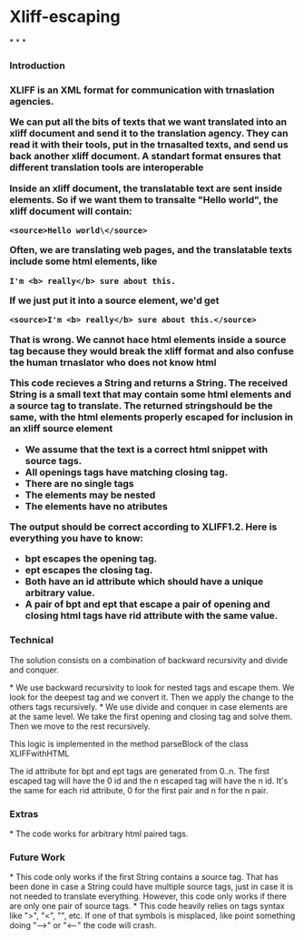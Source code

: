<h1> Xliff-escaping </h1>
* * * 
<h3> Introduction <h3>
<p> XLIFF is an XML format for communication with trnaslation agencies.</p>
<p> We can put all the bits of texts that we want translated into an xliff document and send it to the translation agency.
They can read it with their tools, put in the trnasalted texts, and send us back another xliff document. A standart format ensures
that different translation tools are interoperable </p>
<p> Inside an xliff document, the translatable text are sent inside <source> elements. So if we want them to transalte "Hello world", the xliff document will contain: </p>

    <source>Hello world\</source> 
    
<p> Often, we are translating web pages, and the translatable texts include some html elements, like </p>

    I'm <b> really</b> sure about this.
    
<p> If we just put it into a source element, we'd get</p>

    <source>I'm <b> really</b> sure about this.</source>
    
<p>That is wrong. We cannot hace html elements inside a source tag because they would break the xliff format and also confuse the human trnaslator who does not know html </p>

<p> This code recieves a String and returns a String. The received String is a small text that may contain some html elements and a source tag to translate. The returned stringshould be the same, with the html elements properly escaped for inclusion in an xliff source element</p>

* We assume that the text is a correct html snippet with source tags.
* All openings tags have matching closing tag.
* There are no single tags
* The elements may be nested
* The elements have no atributes

<p> The output should be correct according to XLIFF1.2. Here is everything you have to know: </p>

* bpt escapes the opening tag.
* ept escapes the closing tag.
* Both have an id attribute which should have a unique arbitrary value.
* A pair of bpt and ept that escape a pair of opening and closing html tags have rid attribute with the same value.

<h3>Technical</h3>
<p> The solution consists on a combination of backward recursivity and divide and conquer.</p>
* We use backward recursivity to look for nested tags and escape them. We look for the deepest tag and we convert it. Then we apply the change to the others tags recursively.
* We use divide and conquer in case elements are at the same level. We take the first opening and closing tag and solve them. Then we move to the rest recursively.
<p> This logic is implemented in the method parseBlock of the class XLIFFwithHTML</p>

<p> The id attribute for bpt and ept tags are generated from 0..n. The first escaped tag will have the 0 id and the n escaped tag will have the n id. It's the same for each rid attribute, 0 for the first pair and n for the n pair. </p>

<h3>Extras</h3>
* The code works for arbitrary html paired tags.

<h3> Future Work </h3>
* This code only works if the first String contains a source tag. That has been done in case a String could have multiple source tags, just in case it is not needed to translate everything. However, this code only works if there are only one pair of source tags.
* This code heavily relies on tags syntax like ">", "<", "</*>", etc. If one of that symbols is misplaced, like point something doing "-->" or "<--" the code will crash. 
